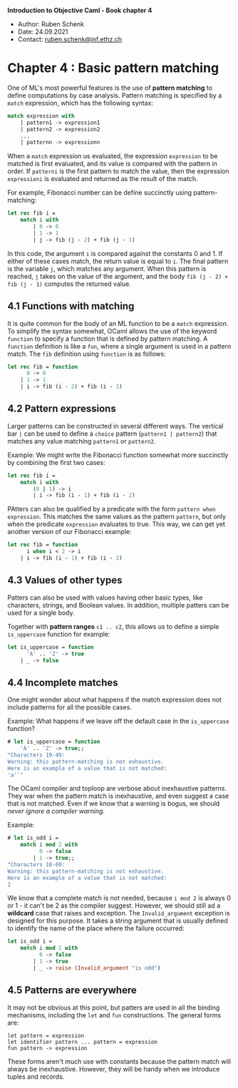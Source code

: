 **Introduction to Objective Caml - Book chapter 4**

- Author: Ruben Schenk
- Date: 24.09.2021
- Contact: ruben.schenk@inf.ethz.ch

# Chapter 4 : Basic pattern matching

One of ML's most powerful features is the use of **pattern matching** to define computations by case analysis. Pattern matching is specified by a `match` expression, which has the following syntax:

```ocaml
match expression with
	| pattern1 -> expression1
	| pattern2 -> expression2
	...
	| patternn -> expressionn
```

When a `match` expression us evaluated, the expression `expression` to be matched is first evaluated, and its value is compared with the pattern in order. If `patterni` is the first pattern to match the value, then the expression `expressioni` is evaluated and returned as the result of the match.

For example, Fibonacci number can be define succinctly using pattern-matching:

```ocaml
let rec fib i =
	match i with
		| 0 -> 0
		| 1 -> 1
		| j -> fib (j - 2) + fib (j - 1)
```

In this code, the argument `i` is compared against the constants 0 and 1. If either of these cases match, the return value is equal to `i`. The final pattern is the variable `j`, which matches any argument. When this pattern is reached, `j` takes on the value of the argument, and the body `fib (j - 2) + fib (j - 1)` computes the returned value.

## 4.1 Functions with matching

It is quite common for the body of an ML function to be a `match` expression. To simplify the syntax somewhat, OCaml allows the use of the keyword `function` to specify a function that is defined by pattern matching. A `function` definition is like a `fun`, where a single argument is used in a pattern match. The `fib` definition using `function` is as follows:

```ocaml
let rec fib = function
	  0 -> 0
	| 1 -> 1
	| i -> fib (i - 2) + fib (i - 1)
```

## 4.2 Pattern expressions

Larger patterns can be constructed in several different ways. The vertical bar `|` can be used to define a `choice` pattern (`pattern1 | pattern2`) that matches any value matching `pattern1` or `pattern2`.

Example: We might write the Fibonacci function somewhat more succinctly by combining the first two cases:

```ocaml
let rec fib i =
	match i with
		(0 | 1) -> i
		| i -> fib (i - 1) + fib (i - 2)
```

PAtters can also be qualified by a predicate with the form `pattern when expression`. This matches the same values as the pattern `pattern`, but only when the predicate `expression` evaluates to true. This way, we can get yet another version of our Fibonacci example:

```ocaml
let rec fib = function
	  i when i < 2 -> i
	| i -> fib (i - 1) + fib (i - 2)
```

## 4.3 Values of other types

Patters can also be used with values having other basic types, like characters, strings, and Boolean values. In addition, multiple patters can be used for a single body.

Together with **pattern ranges** `c1 .. c2`, this allows us to define a simple `is_uppercase` function for example:

```ocaml
let is_uppercase = function
	  'A' .. 'Z' -> true
	| _ -> false
```

## 4.4 Incomplete matches

One might wonder about what happens if the match expression does not include patterns for all the possible cases.

Example: What happens if we leave off the default case in the `is_uppercase` function?

```ocaml
# let is_uppercase = function
	'A' .. 'Z' -> true;;
"Characters 19-49:
Warning: this pattern-matching is not exhaustive.
Here is an example of a value that is not matched:
'a'`"
```

The OCaml compiler and toploop are verbose about inexhaustive patterns. They war when the pattern match is inexhaustive, and even suggest a case that is not matched. Even if we know that a warning is bogus, we should *never ignore a compiler warning*.

Example:

```ocaml
# let is_odd i =
	match i mod 2 with
		  0 -> false
		| 1 -> true;;
"Characters 18-69:
Warning: this pattern-matching is not exhaustive.
Here is an example of a value that is not matched:
2
```

We know that a complete match is not needed, because `i mod 2` is always 0 or 1 - it can't be 2 as the compiler suggest. However, we should still ad a **wildcard** case that raises and exception. The `Invalid_argument` exception is designed for this purpose. It takes a string argument that is usually defined to identify the name of the place where the failure occurred:

```ocaml
let is_odd i =
	match i mod 2 with
		  0 -> false
		| 1 -> true
		| _ -> raise (Invalid_argument "is odd")
```

## 4.5 Patterns are everywhere

It may not be obvious at this point, but patters are used in all the binding mechanisms, including the `let` and `fun` constructions. The general forms are:

```bnf
let pattern = expression
let identifier pattern ... pattern = expression
fun pattern -> expression
```

These forms aren't much use with constants because the pattern match will always be inexhaustive. However, they will be handy when we introduce tuples and records.
